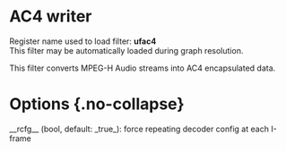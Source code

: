 <!-- automatically generated - do not edit, patch gpac/applications/gpac/gpac.c -->

# AC4 writer  
  
Register name used to load filter: __ufac4__  
This filter may be automatically loaded during graph resolution.  
  
This filter converts MPEG-H Audio streams into AC4 encapsulated data.  
  

# Options  {.no-collapse}  
  
<div markdown class="option">  
<a id="rcfg" data-level="basic">__rcfg__</a> (bool, default: _true_): force repeating decoder config at each I-frame  
</div>  
  
